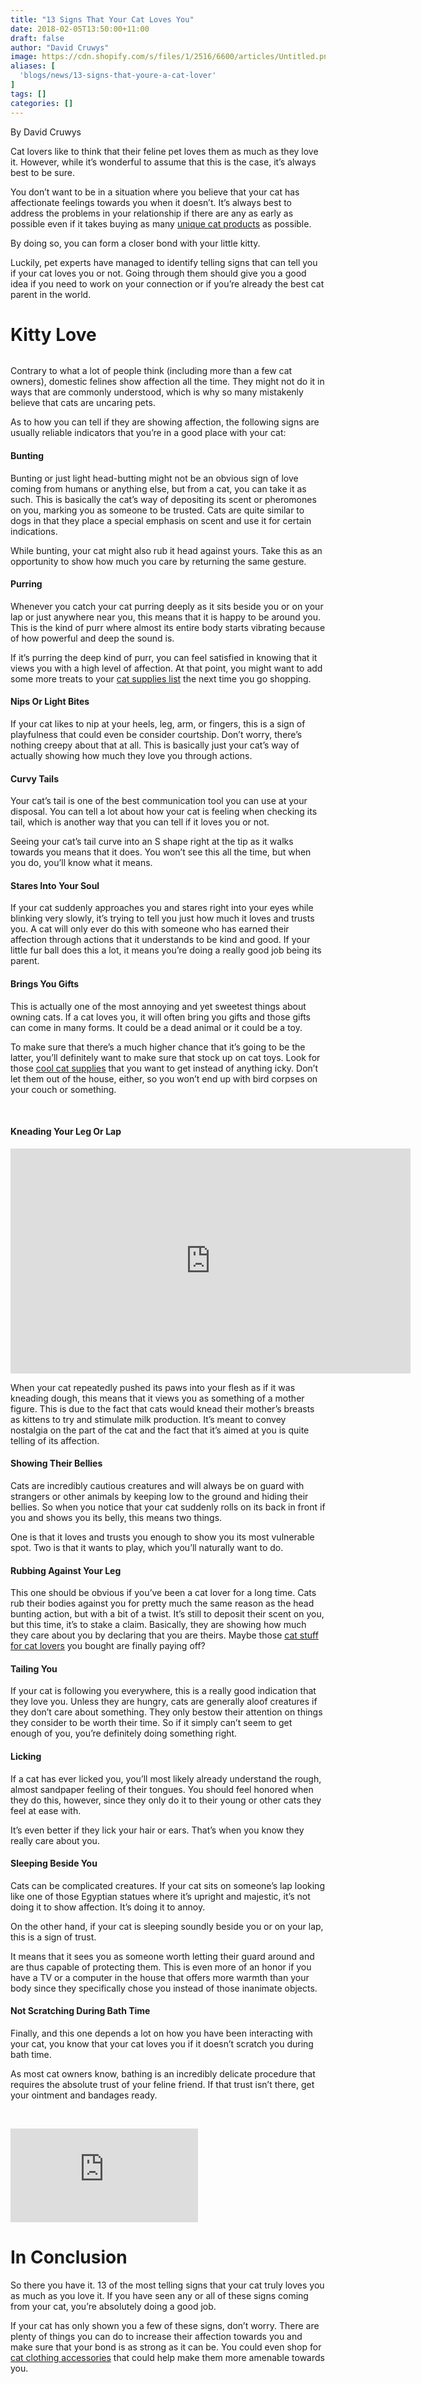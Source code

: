 ```yaml
---
title: "13 Signs That Your Cat Loves You"
date: 2018-02-05T13:50:00+11:00
draft: false
author: "David Cruwys"
image: https://cdn.shopify.com/s/files/1/2516/6600/articles/Untitled.png?v=1517792379
aliases: [
  'blogs/news/13-signs-that-youre-a-cat-lover'
]
tags: []
categories: []
---
```


<p><span style="font-weight: 400;">By David Cruwys<br></span></p> <p> </p> <p>Cat lovers like to think that their feline pet loves them as much as they love it. However, while it’s wonderful to assume that this is the case, it’s always best to be sure.</p> <p>You don’t want to be in a situation where you believe that your cat has affectionate feelings towards you when it doesn’t. It’s always best to address the problems in your relationship if there are any as early as possible even if it takes buying as many <a href="https://activefelinesolutions.com.au/">unique cat products</a> as possible.</p> <p>By doing so, you can form a closer bond with your little kitty.</p> <p>Luckily, pet experts have managed to identify telling signs that can tell you if your cat loves you or not. Going through them should give you a good idea if you need to work on your connection or if you’re already the best cat parent in the world.</p> <h1>Kitty Love</h1> <p> </p> <p><span style="font-weight: 400;"><img src="//cdn.shopify.com/s/files/1/2516/6600/files/Untitled2.png?v=1517792482" alt=""></span></p> <p>Contrary to what a lot of people think (including more than a few cat owners), domestic felines show affection all the time. They might not do it in ways that are commonly understood, which is why so many mistakenly believe that cats are uncaring pets.</p> <p>As to how you can tell if they are showing affection, the following signs are usually reliable indicators that you’re in a good place with your cat:</p> <h4>Bunting</h4> <p>Bunting or just light head-butting might not be an obvious sign of love coming from humans or anything else, but from a cat, you can take it as such. This is basically the cat’s way of depositing its scent or pheromones on you, marking you as someone to be trusted. Cats are quite similar to dogs in that they place a special emphasis on scent and use it for certain indications.</p> <p>While bunting, your cat might also rub it head against yours. Take this as an opportunity to show how much you care by returning the same gesture.</p> <h4>Purring</h4> <p>Whenever you catch your cat purring deeply as it sits beside you or on your lap or just anywhere near you, this means that it is happy to be around you. This is the kind of purr where almost its entire body starts vibrating because of how powerful and deep the sound is.</p> <p>If it’s purring the deep kind of purr, you can feel satisfied in knowing that it views you with a high level of affection. At that point, you might want to add some more treats to your <a href="https://activefelinesolutions.com.au/collections/all">cat supplies list</a> the next time you go shopping.</p> <h4>Nips Or Light Bites</h4> <p>If your cat likes to nip at your heels, leg, arm, or fingers, this is a sign of playfulness that could even be consider courtship. Don’t worry, there’s nothing creepy about that at all. This is basically just your cat’s way of actually showing how much they love you through actions.</p> <h4>Curvy Tails</h4> <p>Your cat’s tail is one of the best communication tool you can use at your disposal. You can tell a lot about how your cat is feeling when checking its tail, which is another way that you can tell if it loves you or not.</p> <p>Seeing your cat’s tail curve into an S shape right at the tip as it walks towards you means that it does. You won’t see this all the time, but when you do, you’ll know what it means.</p> <h4>Stares Into Your Soul</h4> <p>If your cat suddenly approaches you and stares right into your eyes while blinking very slowly, it’s trying to tell you just how much it loves and trusts you. A cat will only ever do this with someone who has earned their affection through actions that it understands to be kind and good. If your little fur ball does this a lot, it means you’re doing a really good job being its parent.</p> <h4>Brings You Gifts</h4> <p>This is actually one of the most annoying and yet sweetest things about owning cats. If a cat loves you, it will often bring you gifts and those gifts can come in many forms. It could be a dead animal or it could be a toy.</p> <p>To make sure that there’s a much higher chance that it’s going to be the latter, you’ll definitely want to make sure that stock up on cat toys. Look for those <a href="https://www.vetbabble.com/cats/getting-started-cats/cat-equipment-basics/">cool cat supplies</a> that you want to get instead of anything icky. Don’t let them out of the house, either, so you won’t end up with bird corpses on your couch or something.</p> <br> <h4>Kneading Your Leg Or Lap</h4> <p><iframe src="https://www.youtube.com/embed/3TceYcL5emk" allow="autoplay; encrypted-media" allowfullscreen="" height="360" frameborder="0" width="640"></iframe></p> <p>When your cat repeatedly pushed its paws into your flesh as if it was kneading dough, this means that it views you as something of a mother figure. This is due to the fact that cats would knead their mother’s breasts as kittens to try and stimulate milk production. It’s meant to convey nostalgia on the part of the cat and the fact that it’s aimed at you is quite telling of its affection.</p> <h4>Showing Their Bellies</h4> <p>Cats are incredibly cautious creatures and will always be on guard with strangers or other animals by keeping low to the ground and hiding their bellies. So when you notice that your cat suddenly rolls on its back in front if you and shows you its belly, this means two things.</p> <p>One is that it loves and trusts you enough to show you its most vulnerable spot. Two is that it wants to play, which you’ll naturally want to do.</p> <h4>Rubbing Against Your Leg</h4> <p>This one should be obvious if you’ve been a cat lover for a long time. Cats rub their bodies against you for pretty much the same reason as the head bunting action, but with a bit of a twist. It’s still to deposit their scent on you, but this time, it’s to stake a claim. Basically, they are showing how much they care about you by declaring that you are theirs. Maybe those <a href="https://www.boredpanda.com/gift-ideas-for-cat-lovers/">cat stuff for cat lovers</a> you bought are finally paying off?</p> <h4>Tailing You</h4> <p>If your cat is following you everywhere, this is a really good indication that they love you. Unless they are hungry, cats are generally aloof creatures if they don’t care about something. They only bestow their attention on things they consider to be worth their time. So if it simply can’t seem to get enough of you, you’re definitely doing something right.</p> <h4>Licking</h4> <p>If a cat has ever licked you, you’ll most likely already understand the rough, almost sandpaper feeling of their tongues. You should feel honored when they do this, however, since they only do it to their young or other cats they feel at ease with.</p> <p>It’s even better if they lick your hair or ears. That’s when you know they really care about you.</p> <h4>Sleeping Beside You</h4> <p>Cats can be complicated creatures. If your cat sits on someone’s lap looking like one of those Egyptian statues where it’s upright and majestic, it’s not doing it to show affection. It’s doing it to annoy.</p> <p>On the other hand, if your cat is sleeping soundly beside you or on your lap, this is a sign of trust.</p> <p>It means that it sees you as someone worth letting their guard around and are thus capable of protecting them. This is even more of an honor if you have a TV or a computer in the house that offers more warmth than your body since they specifically chose you instead of those inanimate objects.</p> <h4>Not Scratching During Bath Time</h4> <p>Finally, and this one depends a lot on how you have been interacting with your cat, you know that your cat loves you if it doesn’t scratch you during bath time.</p> <p>As most cat owners know, bathing is an incredibly delicate procedure that requires the absolute trust of your feline friend. If that trust isn’t there, get your ointment and bandages ready.</p> <br> <p><span style="font-weight: 400;"><iframe src="https://www.instagram.com/p/Bet_AYMni8t/embed" marginwidth="0" marginheight="0" scrolling="auto" allowtransparency="false" frameborder="0" onload=""> </iframe> </span></p> <h1>In Conclusion</h1> <p> </p> <p>So there you have it. 13 of the most telling signs that your cat truly loves you as much as you love it. If you have seen any or all of these signs coming from your cat, you’re absolutely doing a good job.</p> <p>If your cat has only shown you a few of these signs, don’t worry. There are plenty of things you can do to increase their affection towards you and make sure that your bond is as strong as it can be. You could even shop for <a href="https://www.boredpanda.com/gift-ideas-for-cat-lovers/">cat clothing accessories</a> that could help make them more amenable towards you.</p>
